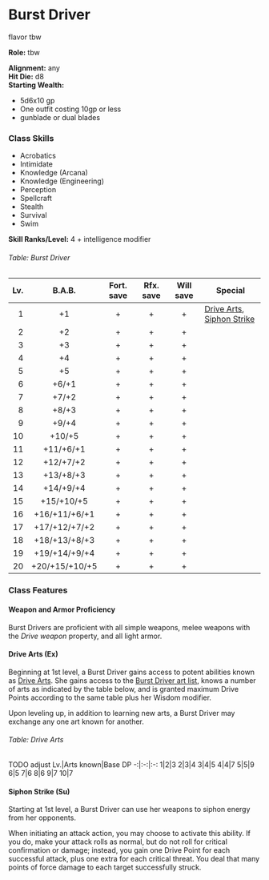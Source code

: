 # Burst Driver
flavor tbw

**Role:** tbw

**Alignment:** any  
**Hit Die:** d8  
**Starting Wealth:**
- 5d6x10 gp
- One outfit costing 10gp or less
- gunblade or dual blades

### Class Skills
- Acrobatics
- Intimidate
- Knowledge (Arcana)
- Knowledge (Engineering)
- Perception
- Spellcraft
- Stealth
- Survival
- Swim

**Skill Ranks/Level:** 4 + intelligence modifier  

###### Table: Burst Driver
Lv.|B.A.B.|Fort. save|Rfx. save|Will save|Special
-:|:-:|:-:|:-:|:-:|-
1|+1|+|+|+|[Drive Arts](#drive-arts-ex), [Siphon Strike](#siphon-strike-su)
2|+2|+|+|+|
3|+3|+|+|+|
4|+4|+|+|+|
5|+5|+|+|+|
6|+6/+1|+|+|+|
7|+7/+2|+|+|+|
8|+8/+3|+|+|+|
9|+9/+4|+|+|+|
10|+10/+5|+|+|+|
11|+11/+6/+1|+|+|+|
12|+12/+7/+2|+|+|+|
13|+13/+8/+3|+|+|+|
14|+14/+9/+4|+|+|+|
15|+15/+10/+5|+|+|+|
16|+16/+11/+6/+1|+|+|+|
17|+17/+12/+7/+2|+|+|+|
18|+18/+13/+8/+3|+|+|+|
19|+19/+14/+9/+4|+|+|+|
20|+20/+15/+10/+5|+|+|+|
<!--
<!---->

### Class Features
#### Weapon and Armor Proficiency
Burst Drivers are proficient with all simple weapons, melee weapons with the *Drive weapon* property, and all light armor.

#### Drive Arts (Ex)
Beginning at 1st level, a Burst Driver gains access to potent abilities known as [Drive Arts](../systems/drive-arts.md). She gains access to the [Burst Driver art list](../systems/drive-arts.md#drive-arts---burst-driver), knows a number of arts as indicated by the table below, and is granted maximum Drive Points according to the same table plus her Wisdom modifier.

Upon leveling up, in addition to learning new arts, a Burst Driver may exchange any one art known for another.

###### Table: Drive Arts
TODO adjust
Lv.|Arts known|Base DP
-:|:-:|:-:
1|2|3
2|3|4
3|4|5
4|4|7
5|5|9
6|5
7|6
8|6
9|7
10|7
<!--
11|8
12|8
13|9
14|9
15|10
16|10
17|11
18|11
19|12
20|12
<!---->

#### Siphon Strike (Su)
Starting at 1st level, a Burst Driver can use her weapons to siphon energy from her opponents.

When initiating an attack action, you may choose to activate this ability. If you do, make your attack rolls as normal, but do not roll for critical confirmation or damage; instead, you gain one Drive Point for each successful attack, plus one extra for each critical threat. You deal that many points of force damage to each target successfully struck.
